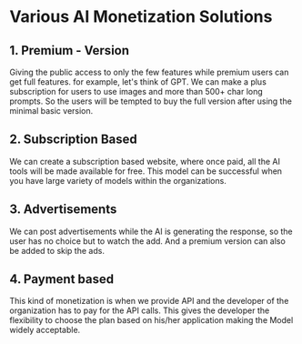 # Various AI Monetization Solutions

## 1. Premium - Version
Giving the public access to only the few features while premium users can get full features. for example, let's think of GPT. We can make a plus subscription for users to use images and more than 500+ char long prompts. So the users will be tempted to buy the full version after using the minimal basic version.

## 2. Subscription Based
We can create a subscription based website, where once paid, all the AI tools will be made available for free. This model can be successful when you have large variety of models within the organizations.

## 3. Advertisements
We can post advertisements while the AI is generating the response, so the user has no choice but to watch the add. And a premium version can also be added to skip the ads.

## 4. Payment based
This kind of monetization is when we provide API and the developer of the organization has to pay for the API calls. This gives the developer the flexibility to choose the plan based on his/her application making the Model widely acceptable.
